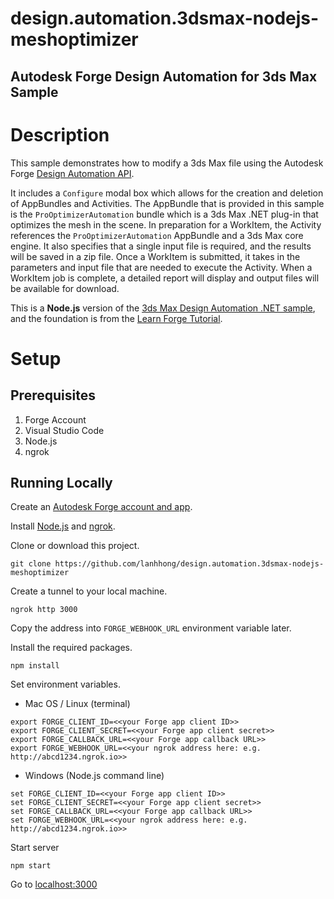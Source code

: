 # design.automation.3dsmax-nodejs-meshoptimizer
## Autodesk Forge Design Automation for 3ds Max Sample

# Description

This sample demonstrates how to modify a 3ds Max file using the Autodesk Forge [Design Automation API](https://forge.autodesk.com/en/docs/design-automation/v3/developers_guide/overview/). 

It includes a `Configure` modal box which allows for the creation and deletion of AppBundles and Activities. The AppBundle that is provided in this sample is the `ProOptimizerAutomation` bundle which is a 3ds Max .NET plug-in that optimizes the mesh in the scene. In preparation for a WorkItem, the Activity references the `ProOptimizerAutomation` AppBundle and a 3ds Max core engine. It also specifies that a single input file is required, and the results will be saved in a zip file. Once a WorkItem is submitted, it takes in the parameters and input file that are needed to execute the Activity. When a WorkItem job is complete, a detailed report will display and output files will be available for download. 

This is a **Node.js** version of the [3ds Max Design Automation .NET sample](https://github.com/kevinvandecar/design.automation.3dsmax-csharp-meshoptimizer), and the foundation is from the [Learn Forge Tutorial](https://learnforge.autodesk.io/#/tutorials/modifymodels).

# Setup

## Prerequisites

1. Forge Account 
2. Visual Studio Code
3. Node.js
4. ngrok

## Running Locally

Create an [Autodesk Forge account and app](https://learnforge.autodesk.io/#/account/).

Install [Node.js](https://nodejs.org) and [ngrok](https://ngrok.com/).

Clone or download this project.
```
git clone https://github.com/lanhhong/design.automation.3dsmax-nodejs-meshoptimizer
```

Create a tunnel to your local machine.
```
ngrok http 3000
```
Copy the address into `FORGE_WEBHOOK_URL` environment variable later.

Install the required packages.
```
npm install
```

Set environment variables.

  * Mac OS / Linux (terminal)
```
export FORGE_CLIENT_ID=<<your Forge app client ID>>
export FORGE_CLIENT_SECRET=<<your Forge app client secret>>
export FORGE_CALLBACK_URL=<<your Forge app callback URL>>
export FORGE_WEBHOOK_URL=<<your ngrok address here: e.g. http://abcd1234.ngrok.io>>
```

  * Windows (Node.js command line)
```
set FORGE_CLIENT_ID=<<your Forge app client ID>>
set FORGE_CLIENT_SECRET=<<your Forge app client secret>>
set FORGE_CALLBACK_URL=<<your Forge app callback URL>>
set FORGE_WEBHOOK_URL=<<your ngrok address here: e.g. http://abcd1234.ngrok.io>>
```

Start server
```
npm start
```

Go to [localhost:3000](http://localhost:3000/)
